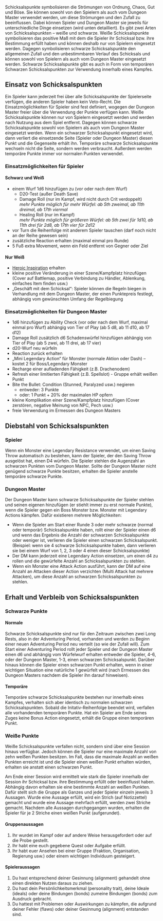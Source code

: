 





Schicksalspunkte symbolisieren die Strömungen von Ordnung, Chaos, Gut und Böse. Sie können sowohl von den Spielern als auch vom Dungeon Master verwendet werden, um diese Strömungen und den Zufall zu beeinflussen. Dabei können Spieler und Dungeon Master sie jeweils für unterschiedliche Dinge einsetzen (wird unten detailliert). 
Es gibt zwei Arten von Schicksalspunkten – weiße und schwarze. Weiße Schicksalspunkte symbolisieren das positive Maß mit dem die Spieler ihr Schicksal bzw. ihre Bestimmung erfüllt haben und können deshalb nur von Spielern eingesetzt werden. Dagegen symbolisieren schwarze Schicksalspunkte den allgemeinen Zufall und den unbestimmbaren Verlauf des Schicksals und können sowohl von Spielern als auch vom Dungeon Master eingesetzt werden.
Schwarze Schicksalspunkte gibt es auch in Form von temporären Schwarzen Schicksalspunkten zur Verwendung innerhalb eines Kampfes.


## Einsatz von Schicksalspunkten
Ein Spieler kann jederzeit frei über alle Schicksalspunkte der Spielerseite verfügen, die anderen Spieler haben kein Veto-Recht. Die Einsatzmöglichkeiten für Spieler sind fest definiert, wogegen der Dungeon Master freier über die Verwendung der Punkte verfügen kann.
Weiße Schicksalspunkte können nur von Spielern eingesetzt werden und werden nach Nutzung aus dem Spiel entfernt. Dagegen können schwarze Schicksalspunkte sowohl von Spielern als auch vom Dungeon Master eingesetzt werden. Wenn ein schwarzer Schicksalspunkt eingesetzt wird, dann verliert die einsetzende Seite (Spieler oder Dungeon Master) diesen Punkt und die Gegenseite erhält ihn.
Temporäre schwarze Schicksalspunkte wechseln nicht die Seite, sondern werden verbraucht. Außerdem werden temporäre Punkte immer vor normalen Punkten verwendet.

### Einsatzmöglichkeiten für Spieler

#### Schwarz und Weiß
- einem Wurf 1d6 hinzufügen zu (vor oder nach dem Wurf)
    - D20-Test (außer Death Save)
    - Damage Roll (nur im Kampf, wird nicht durch Crit verdoppelt)\
      *mehr Punkte möglich für mehr Würfel: ab 5th zweimal, ab 11th dreimal, ab 17th viermal*
    - Healing Roll (nur im Kampf)\
      *mehr Punkte möglich für größeren Würfel: ab 5th zwei für 1d10, ab 11th drei für 2d8, ab 17th vier für 2d12*
- vor Turn die Reihenfolge mit anderem Spieler tauschen (darf noch nicht an der Reihe gewesen sein)
- zusätzliche Reaction erhalten (maximal einmal pro Runde)
- 5 Fuß extra Movement, wenn ein Feld entfernt von Gegner oder Ziel

#### Nur Weiß
- [Heroic Inspiration](https://lolindhir.github.io/PnP/rules/general/d20tests_actions/inspiration) erhalten
- kleine positive Veränderung in einer Szene/Kampfplatz hinzufügen (Cover auf Battlemap, positive Verbindung zu Händler, Ablenkung, einfaches Item finden usw.)
- „Geschäft mit dem Schicksal“: Spieler können die Regeln biegen in Verhandlung mit dem Dungeon Master, der einen Punktepreis festlegt, abhängig vom gewünschten Umfang der Regelbiegung



### Einsatzmöglichkeiten für Dungeon Master
- 1d6 hinzufügen zu Ability Check (vor oder nach dem Wurf, maximal einmal pro Wurf) abhängig von Tier of Play (ab 5 d8, ab 11 d10, ab 17 d12)
- Damage Roll zusätzlich d6 Schadenswürfel hinzufügen abhängig von Tier of Play (ab 5 zwei, ab 11 drei, ab 17 vier)
- d20-Wurf neu würfeln
- Reaction zurück erhalten
- „Mini Legendary Action“ für Monster (normale Aktion oder Dash) – kostet 2 für Boss/Legendary Monster
- Recharge einer aufladenden Fähigkeit (z.B. Drachenodem)
- Refresh einer limitierten Fähigkeit (z.B. Spellslot) - Gruppe erhält weißen Punkt
- Bite the Bullet: Condition (Stunned, Paralyzed usw.) negieren
    - entweder: 3 Punkte
    - oder: 1 Punkt + 20% der maximalen HP opfern 
- kleine Komplikation einer Szene/Kampfplatz hinzufügen (Cover zerstören, negative Meinung von NPC, Pech usw.)
- freie Verwendung im Ermessen des Dungeon Masters



## Diebstahl von Schicksalspunkten

### Spieler
Wenn ein Monster eine Legendary Resistance verwendet, um einen Saving Throw automatisch zu bestehen, kann der Spieler, der den Saving Throw ausgelöst hat, einen D4 würfeln. Die Spieler stehlen die Augenzahl an schwarzen Punkten vom Dungeon Master. Sollte der Dungeon Master nicht genügend schwarze Punkte besitzen, erhalten die Spieler anstelle temporäre schwarze Punkte.

### Dungeon Master
Der Dungeon Master kann schwarze Schicksalspunkte der Spieler stehlen und seinen eigenen hinzufügen (er stiehlt immer zu erst normale Punkte), wenn die Spieler gegen ein Boss Monster bzw. Monster mit Legendary Actions kämpfen. Dafür existieren mehrere Möglichkeiten:
- Wenn die Spieler am Start einer Runde 3 oder mehr schwarze (normal oder temporär) Schicksalspunkte haben, rollt einer der Spieler einen d6 und wenn das Ergebnis die Anzahl der schwarzen Schicksalspunkte oder weniger ist, verlieren die Spieler einen schwarzen Schicksalspunkt. (Beispiel: wenn sie 4 schwarze Schicksalspunkte haben, dann verlieren sie bei einem Wurf von 1, 2, 3 oder 4 einen dieser Schicksalspunkte)
- Der DM kann jederzeit eine Legendary Action einsetzen, um einen d4 zu rollen und die gewürfelte Anzahl an Schicksalspunkten zu stehlen.
- Wenn ein Monster eine Attack Action ausführt, kann der DM auf eine Anzahl an Attacken dieser Action verzichten (Multi Attack hat mehrere Attacken), um diese Anzahl an schwarzen Schicksalspunkten zu stehlen.



## Erhalt und Verbleib von Schicksalspunkten

### Schwarze Punkte

#### Normale
Schwarze Schicksalspunkte sind nur für den Zeitraum zwischen zwei Long Rests, also in der Adventuring Period, vorhanden und werden zu Beginn einer neuen Adventuring Period neu verteilt (so wie der Zufall will). Zum Start einer Adventuring Period rollt jeder Spieler und der Dungeon Master einen d6 und abhängig vom Würfelwurf erhalten entweder die Spieler, 4-6, oder der Dungeon Master, 1-3, einen schwarzen Schicksalspunkt.
Darüber hinaus können die Spieler einen schwarzen Punkt erhalten, wenn in einer wichtigen Situation eine natürliche 1 gewürfelt wird (nach Ermessen des Dungeon Masters nachdem die Spieler ihn darauf hinweisen).

#### Temporäre
Temporäre schwarze Schicksalspunkte bestehen nur innerhalb eines Kampfes, verhalten sich aber identisch zu normalen schwarzen Schicksalspunkten. Sobald die Initativ-Reihenfolge beendet wird, verfallen alle vorhandenden temporären Punkte.
Hat ein Spieler am Ende seines Zuges keine Bonus Action eingesetzt, erhält die Gruppe einen temporären Punkt.

### Weiße Punkte
Weiße Schicksalspunkte verfallen nicht, sondern sind über eine Session hinaus verfügbar. Jedoch können die Spieler nur eine maximale Anzahl von zehn weißen Punkten besitzen. Im Fall, dass die maximale Anzahl an weißen Punkten erreicht ist und die Spieler einen weißen Punkt erhalten würden, erhalten sie anstatt einen schwarzen Punkt.

Am Ende einer Session wird ermittelt wie stark die Spieler innerhalb der Session ihr Schicksal bzw. ihre Bestimmung erfüllt oder beeinflusst haben. Abhängig davon erhalten sie eine bestimmte Anzahl an weißen Punkten. Dafür stellt sich die Gruppe als Ganzes und jeder Spieler einzeln jeweils 3 Aussagen. Wurde eine Aussage erfüllt, wird ein Strich (auf Notizzettel) gemacht und wurde eine Aussage mehrfach erfüllt, werden zwei Striche gemacht. Nachdem alle Aussagen durchgegangen wurden, erhalten die Spieler für je 2 Striche einen weißen Punkt (aufgerundet).

#### Gruppenaussagen
1.	Ihr wurdet im Kampf oder auf andere Weise herausgefordert oder auf die Probe gestellt.
2.	Ihr habt eine euch gegebene Quest oder Aufgabe erfüllt.
3.	Ihr habt euer Ansehen bei einer Gruppe (Fraktion, Organisation, Regierung usw.) oder einem wichtigen Individuum gesteigert.

#### Spieleraussagen
1.	Du hast entsprechend deiner Gesinnung (alignment) gehandelt ohne einen direkten Nutzen daraus zu ziehen.
2.	Du hast dein Persönlichkeitsmerkmal (personality trait), deine Ideale (ideals) oder deine Bindungen (bonds) zumeine Bindungen (bonds) zum Ausdruck gebracht.
3.  Du hattest mit Problemen oder Auswirkungen zu kämpfen, die aufgrund deiner Fehler (flaws) oder deiner Gesinnung (alignment) entstanden sind.
